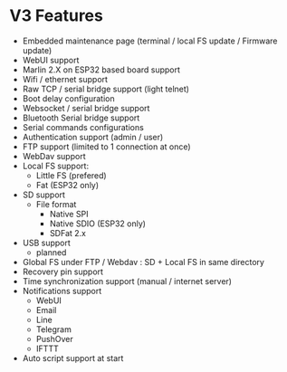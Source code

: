 # V3 Features

* Embedded maintenance page (terminal / local FS update / Firmware update)
* WebUI support
* Marlin 2.X on ESP32 based board support
* Wifi / ethernet support
* Raw TCP / serial bridge support (light telnet)
* Boot delay configuration
* Websocket / serial bridge support
* Bluetooth Serial bridge support
* Serial commands configurations
* Authentication support (admin / user)
* FTP support (limited to 1 connection at once)
* WebDav support
* Local FS support:
    * Little FS (prefered)
    * Fat (ESP32 only)
* SD support
    * File format
      * Native SPI
      * Native SDIO (ESP32 only)
      * SDFat 2.x
* USB support
    * planned
* Global FS under FTP / Webdav : SD + Local FS in same directory
* Recovery pin support
* Time synchronization support (manual / internet server)
* Notifications support
    * WebUI
    * Email
    * Line
    * Telegram
    * PushOver
    * IFTTT
* Auto script support at start



